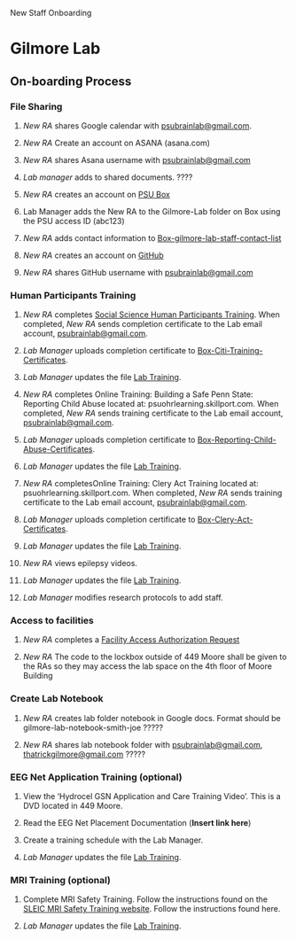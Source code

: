 New Staff Onboarding

# Gilmore Lab #

## On-boarding Process ##

### File Sharing ###

1. *New RA* shares Google calendar with psubrainlab@gmail.com.

2. *New RA* Create an account on ASANA (asana.com)

3. *New RA* shares Asana username with psubrainlab@gmail.com

4. *Lab manager* adds to shared documents. ????

5. *New RA* creates an account on [PSU Box](http://box.psu.edu/)

6. Lab Manager adds the New RA to the Gilmore-Lab folder on Box using the PSU access ID (abc123)

7. *New RA* adds contact information to [Box-gilmore-lab-staff-contact-list]( https://psu.app.box.com/files/0/f/2115018490/staff) 

8. *New RA* creates an account on [GitHub](https://github.com/)

9. *New RA* shares GitHub username with psubrainlab@gmail.com

### Human Participants Training ###

1. *New RA* completes [Social Science Human Participants Training](http://www.research.psu.edu/training/irb-basic-training). When completed, *New RA* sends completion certificate to the Lab email account, psubrainlab@gmail.com.

2. *Lab Manager* uploads completion certificate to [Box-Citi-Training-Certificates](https://psu.app.box.com/files/0/f/2114534728/citi-training-certificates).

3. *Lab Manager* updates the file [Lab Training](https://psu.app.box.com/files/0/f/2115018490/1/f_25313038037).

4. *New RA* completes Online Training: Building a Safe Penn State: Reporting Child Abuse located at: psuohrlearning.skillport.com. When completed, *New RA* sends training certificate to the Lab email account, psubrainlab@gmail.com.

5. *Lab Manager* uploads completion certificate to [Box-Reporting-Child-Abuse-Certificates](https://psu.app.box.com/files/0/f/3062368383/training-certificates).

6. *Lab Manager* updates the file [Lab Training](https://psu.app.box.com/files/0/f/2115018490/1/f_25313038037).

7. *New RA* completesOnline Training: Clery Act Training located at: psuohrlearning.skillport.com. When completed, *New RA* sends training certificate to the Lab email account, psubrainlab@gmail.com.

8. *Lab Manager* uploads completion certificate to [Box-Clery-Act-Certificates](https://psu.app.box.com/files/0/f/3062368383/training-certificates).

9. *Lab Manager* updates the file [Lab Training](https://psu.app.box.com/files/0/f/2115018490/1/f_25313038037).

10. *New RA* views epilepsy videos.

11. *Lab Manager* updates the file [Lab Training](https://psu.app.box.com/files/0/f/2115018490/1/f_25313038037).

12. *Lab Manager* modifies research protocols to add staff.

### Access to facilities ###

1. *New RA* completes a [Facility Access Authorization Request](https://www.imaging.psu.edu/sites/sleic/files/SLEIC%20FAR%20Form%20Student%20-%20card%20swipe.pdf)

2. *New RA* The code to the lockbox outside of 449 Moore shall be given to the RAs so they may access the lab space on the 4th floor of Moore Building

### Create Lab Notebook ###

1. *New RA* creates lab folder notebook in Google docs. Format should be gilmore-lab-notebook-smith-joe ?????

2. *New RA* shares lab notebook folder with psubrainlab@gmail.com, thatrickgilmore@gmail.com  ?????

### EEG Net Application Training (optional) ###

1. View the ‘Hydrocel GSN Application and Care Training Video’. This is a DVD located in 449 Moore.

2. Read the EEG Net Placement Documentation (**Insert link here**)

3. Create a training schedule with the Lab Manager.

4. *Lab Manager* updates the file [Lab Training](https://psu.app.box.com/files/0/f/2115018490/1/f_25313038037).

### MRI Training (optional) ###

1. Complete MRI Safety Training. Follow the instructions found on the [SLEIC MRI Safety Training website](http://www.imaging.psu.edu/for-investigators). Follow the instructions found here.

2. *Lab Manager* updates the file [Lab Training](https://psu.app.box.com/files/0/f/2115018490/1/f_25313038037).
